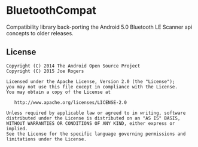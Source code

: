 BluetoothCompat
===============

Compatibility library back-porting the Android 5.0 Bluetooth LE Scanner api concepts to older releases.

License
-------

    Copyright (C) 2014 The Android Open Source Project
    Copyright (C) 2015 Joe Rogers

    Licensed under the Apache License, Version 2.0 (the "License");
    you may not use this file except in compliance with the License.
    You may obtain a copy of the License at

       http://www.apache.org/licenses/LICENSE-2.0

    Unless required by applicable law or agreed to in writing, software
    distributed under the License is distributed on an "AS IS" BASIS,
    WITHOUT WARRANTIES OR CONDITIONS OF ANY KIND, either express or implied.
    See the License for the specific language governing permissions and
    limitations under the License.

